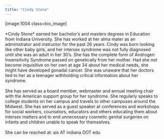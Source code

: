 ```yaml
---
title: "Cindy Stone"
---
```


[image:1004 class=bio_image]<br><br>\*Cindy Stone\* earned her bachelor’s and masters degrees in Education from Indiana University. She has worked at her alma mater as an administrator and instructor for the past 26 years. Cindy was born looking like other baby girls, and her intersex syndrome was not fully diagnosed until she was an adult in her 30’s. She has the complete form of Androgen Insensitivity Syndrome passed on genetically from her mother. Had she not become inquisitive on her own at age 34 about her medical needs, she might have developed gonadal cancer. She was unaware that her doctors lied to her as a teenager withholding critical information about her syndrome.<br><br>She has served as a board member, webmaster and annual meeting chair with the American support group for her syndrome. She regularly speaks to college students on her campus and travels to other campuses around the Midwest. She has served as a guest speaker at conferences and workshops for social workers, counselors, educators and others educating them about intersex matters and to end unnecessary cosmetic genital surgeries on infants and children unable to speak for themselves.<br><br>She can be reached at: ais AT indiana <span class="caps">DOT</span> edu<br>